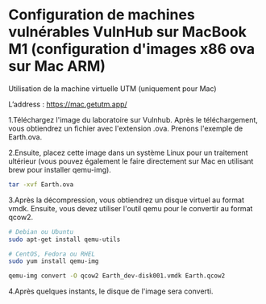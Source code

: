 # Configuration de machines vulnérables VulnHub sur MacBook M1 (configuration d'images x86 ova sur Mac ARM)

Utilisation de la machine virtuelle UTM (uniquement pour Mac)   

L’address :  https://mac.getutm.app/

1.Téléchargez l'image du laboratoire sur Vulnhub. Après le téléchargement, vous obtiendrez un fichier avec l'extension .ova. Prenons l'exemple de Earth.ova.

2.Ensuite, placez cette image dans un système Linux pour un traitement ultérieur (vous pouvez également le faire directement sur Mac en utilisant brew pour installer qemu-img).


```bash
tar -xvf Earth.ova
```
3.Après la décompression, vous obtiendrez un disque virtuel au format vmdk. Ensuite, vous devez utiliser l'outil qemu pour le convertir au format qcow2.

```bash
# Debian ou Ubuntu
sudo apt-get install qemu-utils

# CentOS, Fedora ou RHEL
sudo yum install qemu-img

qemu-img convert -O qcow2 Earth_dev-disk001.vmdk Earth.qcow2
```

4.Après quelques instants, le disque de l'image sera converti.
